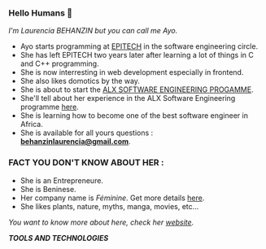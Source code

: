 ### Hello Humans 👋

*I'm Laurencia BEHANZIN but you can call me Ayo.*

- Ayo starts programming at [EPITECH](/"epitech.bj") in the software engineering circle.
- She has left EPITECH two years later after learning a lot of things in C and C++ programming.
- She is now interresting in web development especially in frontend.
- She also likes domotics by the way.
- She is about to start the [ALX SOFTWARE ENGINEERING PROGAMME](/"https://www.alxafrica.com/").
- She'll tell about her experience in the ALX Software Engineering programme [here](/""). 
- She is learning how to become one of the best software engineer in Africa.
- She is available for all yours questions : **behanzinlaurencia@gmail.com**.


### FACT YOU DON'T KNOW ABOUT HER :

- She is an Entrepreneure.
- She is Beninese.
- Her company name is *Féminine*. Get more details [here](/"instagram.com/feminine.bj").
- She likes plants, nature, myths, manga, movies, etc...

*You want to know more about here, check her [website](/"https://incredible-tire-b52.notion.site/Laurencia-BEHANZIN-86f95bde40eb4a6bbd2abae80a32a2fa").*

***TOOLS AND TECHNOLOGIES***
